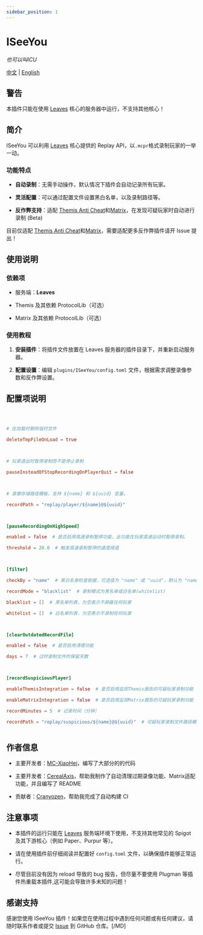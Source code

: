 ```yaml
---
sidebar_position: 1
---
```

# ISeeYou

_也可以叫ICU_

[中文](https://www.minebbs.com/resources/iseeyou-fork.7276) | [English](https://github.com/MC-XiaoHei/ISeeYou/blob/master/README.MD)



## 警告



本插件只能在使用 [Leaves](https://leavesmc.org/) 核心的服务器中运行，不支持其他核心！



## 简介



ISeeYou 可以利用 [Leaves](https://leavesmc.org/) 核心提供的 Replay API，以`.mcpr`格式录制玩家的一举一动。



### 功能特点



- **自动录制**：无需手动操作，默认情况下插件会自动记录所有玩家。

- **灵活配置**：可以通过配置文件设置黑白名单，以及录制路径等。

- **反作弊支持**：适配 [Themis Anti Cheat](https://www.spigotmc.org/resources/themis-anti-cheat-1-17-1-20-bedrock-support-paper-compatibility-free-optimized.90766/)和[Matrix](https://matrix.rip/)，在发现可疑玩家时自动进行录制 (Beta)



目前仅适配 [Themis Anti Cheat](https://www.spigotmc.org/resources/themis-anti-cheat-1-17-1-20-bedrock-support-paper-compatibility-free-optimized.90766/)和[Matrix](https://matrix.rip/)，需要适配更多反作弊插件请开 Issue 提出！



## 使用说明



### 依赖项



- 服务端：**Leaves**

- Themis 及其依赖 ProtocolLib（可选）

- Matrix 及其依赖 ProtocolLib（可选）



### 使用教程



1. **安装插件**：将插件文件放置在 Leaves 服务器的插件目录下，并重新启动服务器。

2. **配置设置**：编辑 `plugins/ISeeYou/config.toml` 文件，根据需求调整录像参数和反作弊设置。



## 配置项说明



```toml



# 在加载时删除临时文件

deleteTmpFileOnLoad = true



# 玩家退出时暂停录制而不是停止录制

pauseInsteadOfStopRecordingOnPlayerQuit = false



# 录像存储路径模板，支持 ${name} 和 ${uuid} 变量。

recordPath = "replay/player/${name}@${uuid}"



[pauseRecordingOnHighSpeed]

enabled = false  # 是否启用高速录制暂停功能，此功能在玩家高速运动时暂停录制。

threshold = 20.0  # 触发高速录制暂停的速度阈值



[filter]

checkBy = "name"  # 黑白名单检查依据，可选值为 "name" 或 "uuid"，默认为 "name"，即下方的黑白名单中填写的是玩家名。

recordMode = "blacklist"  # 录制模式为黑名单或白名单(whitelist)

blacklist = []  # 黑名单列表，为空表示不屏蔽任何玩家

whitelist = []  # 白名单列表，为空表示不录制任何玩家



[clearOutdatedRecordFile]

enabled = false  # 是否启用清理功能

days = 7  # 过时录制文件的保留天数



[recordSuspiciousPlayer]

enableThemisIntegration = false  # 是否启用监视Themis报告的可疑玩家录制功能

enableMatrixIntegration = false  # 是否启用监视Matrix报告的可疑玩家录制功能

recordMinutes = 5  # 记录时间（分钟）

recordPath = "replay/suspicious/${name}@${uuid}"  # 可疑玩家录制文件路径模板，支持 ${name} 和 ${uuid} 变量。



```



## 作者信息



- 主要开发者：[MC-XiaoHei](https://github.com/MC-XiaoHei)，编写了大部分的的代码

- 主要开发者：[CerealAxis](https://github.com/CerealAxis)，帮助我制作了自动清理过期录像功能、Matrix适配功能，并且编写了 README

- 贡献者：[Cranyozen](https://github.com/Cranyozen)，帮助我完成了自动构建 CI



## 注意事项



- 本插件的运行只能在 [Leaves](https://leavesmc.top/) 服务端环境下使用，不支持其他常见的 Spigot 及其下游核心（例如 Paper、Purpur 等）。

- 请在使用插件前仔细阅读并配置好 `config.toml` 文件，以确保插件能够正常运行。

- 尽管目前没有因为 reload 导致的 bug 报告，但尽量不要使用 Plugman 等插件热重载本插件,这可能会导致许多未知的问题！



## 感谢支持



感谢您使用 ISeeYou 插件！如果您在使用过程中遇到任何问题或有任何建议，请随时联系作者或提交 [Issue](https://github.com/MC-XiaoHei/ISeeYou/issues) 到 GitHub 仓库。[/MD]